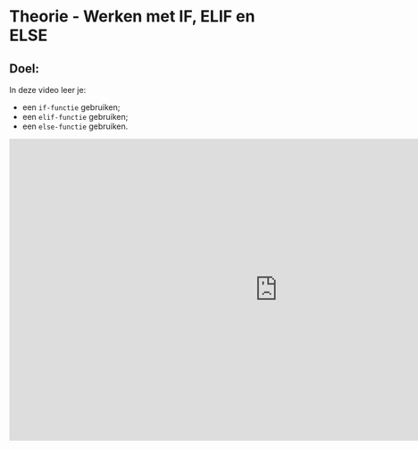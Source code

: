 # Theorie - Werken met IF, ELIF en ELSE

## Doel:

In deze video leer je: 
* een `if-functie` gebruiken; 
* een `elif-functie` gebruiken; 
* een `else-functie` gebruiken. 

<div class ="dodona-centered-group">
<iframe width="960" height=540" src="https://www.youtube.com/embed/MlLChxn9oaA" title="Python in de Klas - IF ELIF ELSE Functies" frameborder="0" allow="accelerometer; autoplay; clipboard-write; encrypted-media; gyroscope; picture-in-picture; web-share" allowfullscreen></iframe>
</div>



